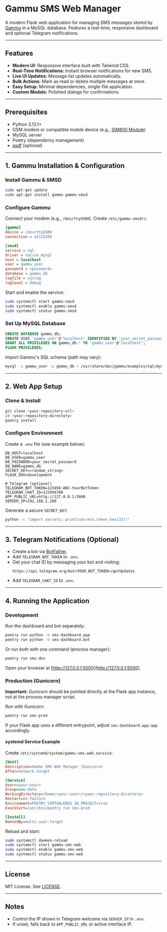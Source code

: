 
# Gammu SMS Web Manager

A modern Flask web application for managing SMS messages stored by [Gammu](https://wammu.eu/gammu/) in a MySQL database. Features a real-time, responsive dashboard and optional Telegram notifications.

---

## Features

- **Modern UI:** Responsive interface built with Tailwind CSS.
- **Real-Time Notifications:** Instant browser notifications for new SMS.
- **Live UI Updates:** Message list updates automatically.
- **Bulk Actions:** Mark as read or delete multiple messages at once.
- **Easy Setup:** Minimal dependencies, single-file application.
- **Custom Modals:** Polished dialogs for confirmations.

---

## Prerequisites

- Python 3.13.1+
- GSM modem or compatible mobile device (e.g., [SIM800 Module](https://de.aliexpress.com/item/4000890352364.html?spm=a2g0o.order_list.order_list_main.5.53971802mb0CD6&gatewayAdapt=glo2deu))
- MySQL server
- Poetry (dependency management)
- [asdf](https://asdf-vm.com/) (optional)

---

## 1. Gammu Installation & Configuration

### Install Gammu & SMSD

```bash
sudo apt-get update
sudo apt-get install gammu gammu-smsd
```

### Configure Gammu

Connect your modem (e.g., `/dev/ttyUSB0`). Create `/etc/gammu-smsdrc`:

```ini
[gammu]
device = /dev/ttyUSB0
connection = at115200

[smsd]
service = sql
driver = native_mysql
host = localhost
user = gammu_user
password = <password>
database = gammu_db
logfile = syslog
loglevel = debug
```

Start and enable the service:

```bash
sudo systemctl start gammu-smsd
sudo systemctl enable gammu-smsd
sudo systemctl status gammu-smsd
```

### Set Up MySQL Database

```sql
CREATE DATABASE gammu_db;
CREATE USER 'gammu_user'@'localhost' IDENTIFIED BY 'your_secret_password';
GRANT ALL PRIVILEGES ON gammu_db.* TO 'gammu_user'@'localhost';
FLUSH PRIVILEGES;
```

Import Gammu's SQL schema (path may vary):

```bash
mysql -u gammu_user -p gammu_db < /usr/share/doc/gammu/examples/sql/mysql.sql
```

---

## 2. Web App Setup

### Clone & Install

```bash
git clone <your-repository-url>
cd <your-repository-directory>
poetry install
```

### Configure Environment

Create a `.env` file (see example below):

```env
DB_HOST=localhost
DB_USER=gammu_user
DB_PASSWORD=your_secret_password
DB_NAME=gammu_db
SECRET_KEY=<random_string>
FLASK_ENV=development

# Telegram (optional)
TELEGRAM_BOT_TOKEN=123456:ABC-YourBotToken
TELEGRAM_CHAT_ID=123456789
APP_PUBLIC_URL=http://127.0.0.1:5000
SERVER_IP=192.168.1.100
```

Generate a secure `SECRET_KEY`:

```bash
python -c "import secrets; print(secrets.token_hex(32))"
```

---

## 3. Telegram Notifications (Optional)

- Create a bot via [BotFather](https://t.me/botfather).
- Add `TELEGRAM_BOT_TOKEN` to `.env`.
- Get your chat ID by messaging your bot and visiting:
  ```
  https://api.telegram.org/bot<YOUR_BOT_TOKEN>/getUpdates
  ```
- Add `TELEGRAM_CHAT_ID` to `.env`.

---

## 4. Running the Application


### Development

Run the dashboard and bot separately:

```bash
poetry run python -m sms-dashboard.app
poetry run python -m sms-dashboard.bot
```

Or run both with one command (process manager):

```bash
poetry run sms-dev
```

Open your browser at [http://127.0.0.1:5000](http://127.0.0.1:5000).

### Production (Gunicorn)

**Important:** Gunicorn should be pointed directly at the Flask app instance, not at the process manager script.

Run with Gunicorn:

```bash
poetry run sms-prod
```

If your Flask app uses a different entrypoint, adjust `sms-dashboard.app:app` accordingly.

#### systemd Service Example

Create `/etc/systemd/system/gammu-sms-web.service`:

```ini
[Unit]
Description=Gammu SMS Web Manager (Gunicorn)
After=network.target

[Service]
User=<your-user>
Group=www-data
WorkingDirectory=/home/<your-user>/<your-repository-directory>
Restart=on-failure
Environment=POETRY_VIRTUALENVS_IN_PROJECT=true
ExecStart=/usr/bin/poetry run sms-prod

[Install]
WantedBy=multi-user.target
```

Reload and start:

```bash
sudo systemctl daemon-reload
sudo systemctl start gammu-sms-web
sudo systemctl enable gammu-sms-web
sudo systemctl status gammu-sms-web
```

---

## License

MIT License. See [LICENSE](LICENSE).

---

## Notes

- Control the IP shown in Telegram welcome via `SERVER_IP` in `.env`.
- If unset, falls back to `APP_PUBLIC_URL` or active interface IP.

<!-- ---

## TODOs

- [x] Clean up the README
- [x] Clean up the code
- [ ] Long-term test
- [x] Telegram bot

--- -->

